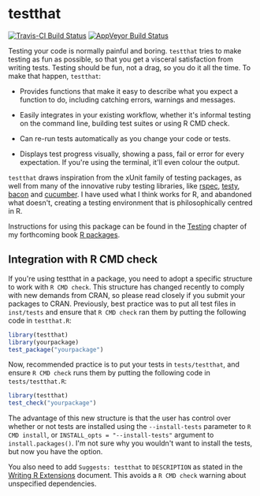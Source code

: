 # testthat

[![Travis-CI Build Status](https://travis-ci.org/hadley/testthat.png?branch=master)](https://travis-ci.org/hadley/testthat) [![AppVeyor Build Status](https://ci.appveyor.com/api/projects/status/github/hadley/testthat?branch=master)](https://ci.appveyor.com/project/hadley/testthat)

Testing your code is normally painful and boring. `testthat` tries to make testing as fun as possible, so that you get a visceral satisfaction from writing tests. Testing should be fun, not a drag, so you do it all the time. To make that happen, `testthat`:

* Provides functions that make it easy to describe what you expect a
  function to do, including catching errors, warnings and messages.

* Easily integrates in your existing workflow, whether it's informal testing
  on the command line, building test suites or using R CMD check.

* Can re-run tests automatically as you change your code or tests.

* Displays test progress visually, showing a pass, fail or error for every
  expectation. If you're using the terminal, it'll even colour the output. 
    
`testthat` draws inspiration from the xUnit family of testing packages, as well from many of the innovative ruby testing libraries, like [rspec](http://rspec.info/), [testy](http://github.com/ahoward/testy), [bacon](http://github.com/chneukirchen/bacon) and [cucumber](http://wiki.github.com/aslakhellesoy/cucumber/). I have used what I think works for R, and abandoned what doesn't, creating a testing environment that is philosophically centred in R. 

Instructions for using this package can be found in the [Testing](http://r-pkgs.had.co.nz/tests.html) chapter of my forthcoming book [R packages](http://r-pkgs.had.co.nz/).

## Integration with R CMD check

If you're using testthat in a package, you need to adopt a specific structure to work with `R CMD check`. This structure has changed recently to comply with new demands from CRAN, so please read closely if you submit your packages to CRAN. Previously, best practice was to put all test files in `inst/tests` and ensure that `R CMD check` ran them by putting the following code in `testthat.R`:

```R
library(testthat)
library(yourpackage)
test_package("yourpackage")
```

Now, recommended practice is to put your tests in `tests/testthat`, and ensure `R CMD check` runs them by putting the following code in `tests/testthat.R`:

```R
library(testthat)
test_check("yourpackage")
```

The advantage of this new structure is that the user has control over whether or not tests are installed using the `--install-tests` parameter to `R CMD install`, or `INSTALL_opts = "--install-tests"` argument to `install.packages()`. I'm not sure why you wouldn't want to install the tests, but now you have the option.

You also need to add `Suggests: testthat` to `DESCRIPTION` as stated in the [Writing R Extensions](http://cran.r-project.org/doc/manuals/R-exts.html#Package-Dependencies) document. This avoids a `R CMD check` warning about unspecified dependencies.
